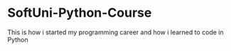 # SoftUni-Python-Course
This is how i started my programming career and how i learned to code in Python
